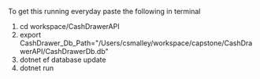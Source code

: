 To get this running everyday paste the following in terminal
1. cd workspace/CashDrawerAPI
2. export CashDrawer_Db_Path="/Users/csmalley/workspace/capstone/CashDrawerAPI/CashDrawerDb.db"
3. dotnet ef database update 
4. dotnet run